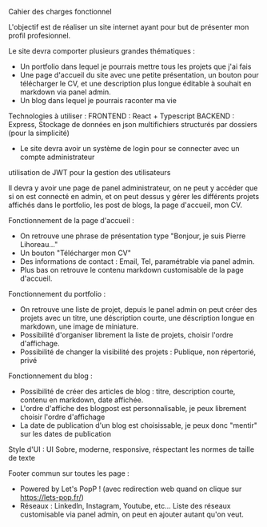 Cahier des charges fonctionnel

L'objectif est de réaliser un site internet ayant pour but de présenter mon profil profesionnel.

Le site devra comporter plusieurs grandes thématiques :
- Un portfolio dans lequel je pourrais mettre tous les projets que j'ai fais
- Une page d'accueil du site avec une petite présentation, un bouton pour télécharger le CV, et une description plus longue éditable à souhait en markdown via panel admin.
- Un blog dans lequel je pourrais raconter ma vie

Technologies à utiliser :
FRONTEND : React + Typescript
BACKEND : Express, Stockage de données en json multifichiers structurés par dossiers (pour la simplicité)

- Le site devra avoir un système de login pour se connecter avec un compte administrateur

utilisation de JWT pour la gestion des utilisateurs

Il devra y avoir une page de panel administrateur, on ne peut y accéder que si on est connecté en admin, et on peut dessus y gérer les différents projets affichés dans le portfolio, les post de blogs, la page d'accueil, mon CV.

Fonctionnement de la page d'accueil :
- On retrouve une phrase de présentation type "Bonjour, je suis Pierre Lihoreau..."
- Un bouton "Télécharger mon CV"
- Des informations de contact : Email, Tel, paramétrable via panel admin.
- Plus bas on retrouve le contenu markdown customisable de la page d'accueil.

Fonctionnement du portfolio :
- On retrouve une liste de projet, depuis le panel admin on peut créer des projets avec un titre, une déscription courte, une déscription longue en markdown, une image de miniature.
- Possibilité d'organiser librement la liste de projets, choisir l'ordre d'affichage.
- Possibilité de changer la visibilité des projets : Publique, non répertorié, privé


Fonctionnement du blog :
- Possibilité de créer des articles de blog : titre, description courte, contenu en markdown, date affichée.
- L'ordre d'affiche des blogpost est personnalisable, je peux librement choisir l'ordre d'affichage
- La date de publication d'un blog est choisissable, je peux donc "mentir" sur les dates de publication


Style d'UI :
UI Sobre, moderne, responsive, réspectant les normes de taille de texte

Footer commun sur toutes les page :
- Powered by Let's PopP ! (avec redirection web quand on clique sur https://lets-pop.fr/)
- Réseaux : LinkedIn, Instagram, Youtube, etc... Liste des réseaux customisable via panel admin, on peut en ajouter autant qu'on veut.
